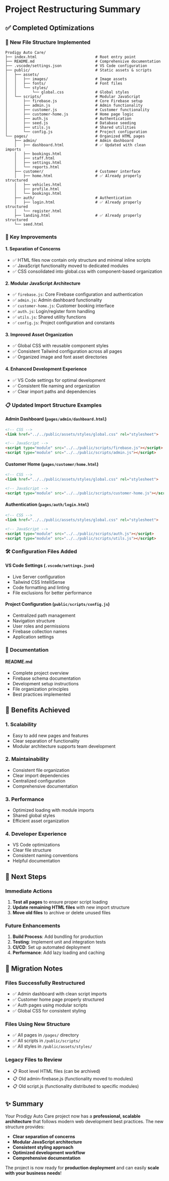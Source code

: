 # Project Restructuring Summary

## ✅ Completed Optimizations

### 📁 **New File Structure Implemented**

```
Prodigy Auto Care/
├── index.html                          # Root entry point
├── README.md                           # Comprehensive documentation
├── .vscode/settings.json               # VS Code configuration
├── public/                             # Static assets & scripts
│   ├── assets/
│   │   ├── images/                     # Image assets
│   │   ├── fonts/                      # Font files
│   │   └── styles/
│   │       └── global.css              # Global styles
│   └── scripts/                        # Modular JavaScript
│       ├── firebase.js                 # Core Firebase setup
│       ├── admin.js                    # Admin functionality
│       ├── customer.js                 # Customer functionality
│       ├── customer-home.js            # Home page logic
│       ├── auth.js                     # Authentication
│       ├── seed.js                     # Database seeding
│       ├── utils.js                    # Shared utilities
│       └── config.js                   # Project configuration
└── pages/                              # Organized HTML pages
    ├── admin/                          # Admin dashboard
    │   ├── dashboard.html              # ✅ Updated with clean imports
    │   ├── bookings.html
    │   ├── staff.html
    │   ├── settings.html
    │   └── reports.html
    ├── customer/                       # Customer interface
    │   ├── home.html                   # ✅ Already properly structured
    │   ├── vehicles.html
    │   ├── profile.html
    │   └── bookings.html
    ├── auth/                           # Authentication
    │   ├── login.html                  # ✅ Already properly structured
    │   └── register.html
    ├── landing.html                    # ✅ Already properly structured
    └── seed.html
```

### 🎯 **Key Improvements**

#### **1. Separation of Concerns**
- ✅ HTML files now contain only structure and minimal inline scripts
- ✅ JavaScript functionality moved to dedicated modules
- ✅ CSS consolidated into global.css with component-based organization

#### **2. Modular JavaScript Architecture**
- ✅ `firebase.js`: Core Firebase configuration and authentication
- ✅ `admin.js`: Admin dashboard functionality
- ✅ `customer-home.js`: Customer booking interface
- ✅ `auth.js`: Login/register form handling
- ✅ `utils.js`: Shared utility functions
- ✅ `config.js`: Project configuration and constants

#### **3. Improved Asset Organization**
- ✅ Global CSS with reusable component styles
- ✅ Consistent Tailwind configuration across all pages
- ✅ Organized image and font asset directories

#### **4. Enhanced Development Experience**
- ✅ VS Code settings for optimal development
- ✅ Consistent file naming and organization
- ✅ Clear import paths and dependencies

### 📋 **Updated Import Structure Examples**

#### **Admin Dashboard (`pages/admin/dashboard.html`)**
```html
<!-- CSS -->
<link href="../../public/assets/styles/global.css" rel="stylesheet">

<!-- JavaScript -->
<script type="module" src="../../public/scripts/firebase.js"></script>
<script type="module" src="../../public/scripts/admin.js"></script>
```

#### **Customer Home (`pages/customer/home.html`)**
```html
<!-- CSS -->
<link href="../../public/assets/styles/global.css" rel="stylesheet">

<!-- JavaScript -->
<script type="module" src="../../public/scripts/customer-home.js"></script>
```

#### **Authentication (`pages/auth/login.html`)**
```html
<!-- CSS -->
<link href="../../public/assets/styles/global.css" rel="stylesheet">

<!-- JavaScript -->
<script type="module" src="../../public/scripts/auth.js"></script>
<script type="module" src="../../public/scripts/utils.js"></script>
```

### 🛠 **Configuration Files Added**

#### **VS Code Settings (`.vscode/settings.json`)**
- Live Server configuration
- Tailwind CSS IntelliSense
- Code formatting and linting
- File exclusions for better performance

#### **Project Configuration (`public/scripts/config.js`)**
- Centralized path management
- Navigation structure
- User roles and permissions
- Firebase collection names
- Application settings

### 📝 **Documentation**

#### **README.md**
- Complete project overview
- Firebase schema documentation
- Development setup instructions
- File organization principles
- Best practices implemented

## 🎯 **Benefits Achieved**

### **1. Scalability**
- Easy to add new pages and features
- Clear separation of functionality
- Modular architecture supports team development

### **2. Maintainability**
- Consistent file organization
- Clear import dependencies
- Centralized configuration
- Comprehensive documentation

### **3. Performance**
- Optimized loading with module imports
- Shared global styles
- Efficient asset organization

### **4. Developer Experience**
- VS Code optimizations
- Clear file structure
- Consistent naming conventions
- Helpful documentation

## 🚀 **Next Steps**

### **Immediate Actions**
1. **Test all pages** to ensure proper script loading
2. **Update remaining HTML files** with new import structure
3. **Move old files** to archive or delete unused files

### **Future Enhancements**
1. **Build Process**: Add bundling for production
2. **Testing**: Implement unit and integration tests
3. **CI/CD**: Set up automated deployment
4. **Performance**: Add lazy loading and caching

## 🔧 **Migration Notes**

### **Files Successfully Restructured**
- ✅ Admin dashboard with clean script imports
- ✅ Customer home page properly structured
- ✅ Auth pages using modular scripts
- ✅ Global CSS for consistent styling

### **Files Using New Structure**
- ✅ All pages in `/pages/` directory
- ✅ All scripts in `/public/scripts/`
- ✅ All styles in `/public/assets/styles/`

### **Legacy Files to Review**
- 📋 Root level HTML files (can be archived)
- 📋 Old admin-firebase.js (functionality moved to modules)
- 📋 Old script.js (functionality distributed to specific modules)

## ✨ **Summary**

Your Prodigy Auto Care project now has a **professional, scalable architecture** that follows modern web development best practices. The new structure provides:

- **Clear separation of concerns**
- **Modular JavaScript architecture** 
- **Consistent styling approach**
- **Optimized development workflow**
- **Comprehensive documentation**

The project is now ready for **production deployment** and can easily **scale with your business needs**!
